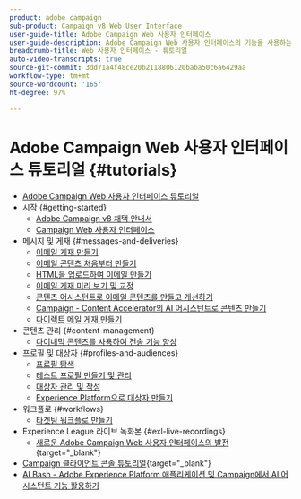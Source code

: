 ```yaml
---
product: adobe campaign
sub-product: Campaign v8 Web User Interface
user-guide-title: Adobe Campaign Web 사용자 인터페이스
user-guide-description: Adobe Campaign Web 사용자 인터페이스의 기능을 사용하는 방법을 알아봅니다.
breadcrumb-title: Web 사용자 인터페이스 - 튜토리얼
auto-video-transcripts: true
source-git-commit: 3dd71a4f48ce20b2118806120baba50c6a6429aa
workflow-type: tm+mt
source-wordcount: '165'
ht-degree: 97%

---
```



# Adobe Campaign Web 사용자 인터페이스 튜토리얼 {#tutorials}

+ [Adobe Campaign Web 사용자 인터페이스 튜토리얼](/help/ac-web-learn-main/overview.md)
+ 시작 {#getting-started}
   + [Adobe Campaign v8 채택 안내서](https://experienceleague.adobe.com/ko/docs/campaign-web/acs-to-ac/home)
   + [Campaign Web 사용자 인터페이스](/help/get-started/explore-the-web-ui.md)
+ 메시지 및 게재 {#messages-and-deliveries}
   + [이메일 게재 만들기](/help/deliveries/create-an-email-delivery.md)
   + [이메일 콘텐츠 처음부터 만들기](/help/design-the-delivery/create-email-content-from-scratch.md)
   + [HTML을 업로드하여 이메일 만들기](/help/design-the-delivery/create-an-email-by-uploading-html.md)
   + [이메일 게재 미리 보기 및 교정](/help/deliveries/preview-and-proof-an-email-delivery.md)
   + [콘텐츠 어시스턴트로 이메일 콘텐츠를 만들고 개선하기](/help/design-the-delivery/create-and-improve-email-content-with-the-content-assistant.md)
   + [Campaign - Content Accelerator의 AI 어시스턴트로 콘텐츠 만들기](/help/design-the-delivery/create-content-with-the-ai-assistant-content-accelerator.md)
   + [다이렉트 메일 게재 만들기](/help/design-the-delivery/create-a-direct-mail-delivery.md)
+ 콘텐츠 관리 {#content-management}
   + [다이내믹 콘텐츠를 사용하여 전송 기능 향상](/help/design-the-delivery/enhance-a-delivery-with-dynamic-content.md)
+ 프로필 및 대상자 {#profiles-and-audiences}
   + [프로필 탐색](/help/profiles-and-audiences/explore-profiles.md)
   + [테스트 프로필 만들기 및 관리](/help/profiles-and-audiences/create-and-manage-test-profiles.md)
   + [대상자 관리 및 작성](/help/profiles-and-audiences/manage-and-build-audiences.md)
   + [Experience Platform으로 대상자 만들기](/help/profiles-and-audiences/create-an-audience-with-experience-platform.md)
+ 워크플로 {#workflows}
   + [타겟팅 워크플로 만들기](/help/workflows/create-a-targeting-workflow.md)
+ Experience League 라이브 녹화본 {#exl-live-recordings}
   + [새로운 Adobe Campaign Web 사용자 인터페이스의 발전](https://experienceleague.adobe.com/docs/events/experience-league-live-recordings/episodes/exl-live-episode-02-29-24.html?lang=ko){target="_blank"}
+ [Campaign 클라이언트 콘솔 튜토리얼](https://experienceleague.adobe.com/docs/campaign-learn/tutorials/overview.html){target="_blank"}
+ [AI Bash - Adobe Experience Platform 애플리케이션 및 Campaign에서 AI 어시스턴트 기능 활용하기](https://experienceleague.adobe.com/ko/docs/events/experience-league-live-recordings/episodes/exl-live-episode-09-26-24)
